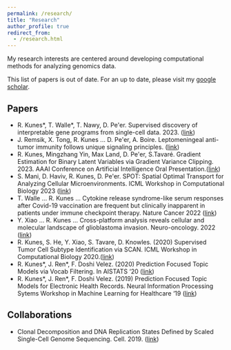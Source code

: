 ```yaml
---
permalink: /research/
title: "Research"
author_profile: true
redirect_from: 
  - /research.html
---
```


My research interests are centered around developing computational methods for analyzing genomics data.

This list of papers is out of date. For an up to date, please visit my [google scholar](https://scholar.google.com/citations?user=NxkLyYEAAAAJ&hl=en&oi=ao).

## Papers ##
* R. Kunes\*, T. Walle\*, T. Nawy, D. Pe'er. Supervised discovery of interpretable gene programs from single-cell data. 2023. ([link](www.biorxiv.org/content/10.1101/2022.12.20.521311v1))
* J. Remsik, X. Tong, R. Kunes ... D. Pe'er, A. Boire. Leptomeningeal anti-tumor immunity follows unique signaling principles. ([link](https://www.biorxiv.org/content/10.1101/2023.03.17.533041v1))
* R. Kunes, Mingzhang Yin, Max Land, D. Pe'er, S.Tavaré. Gradient Estimation for Binary Latent Variables via Gradient Variance Clipping. 2023. AAAI Conference on Artificial Intelligence Oral Presentation.([link](arxiv.org/abs/2208.06124)) 
* S. Mani, D. Haviv, R. Kunes, D. Pe'er.  SPOT: Spatial Optimal Transport for Analyzing Cellular Microenvironments. ICML Workshop in Computational Biology 2023 ([link](https://openreview.net/pdf?id=knxP0g5K8A))
* T. Walle ... R. Kunes ... Cytokine release syndrome-like serum responses after Covid-19 vaccination are frequent but clinically inapparent in patients under immune checkpoint therapy. Nature Cancer 2022 ([link](https://www.nature.com/articles/s43018-022-00398-7))
* Y. Xiao ... R. Kunes ... Cross-platform analysis reveals cellular and molecular landscape of glioblastoma invasion. Neuro-oncology. 2022 ([link](https://pubmed.ncbi.nlm.nih.gov/35901838/))
* R. Kunes, S. He, Y. Xiao, S. Tavare, D. Knowles. (2020) Supervised Tumor Cell Subtype Identification via SCAN. ICML Workshop in Computational Biology 2020.([link](https://icml-compbio.github.io/icml-website-2020/2020/papers/WCBICML2020_paper_38.pdf))
* R. Kunes\*, J. Ren\*, F. Doshi Velez. (2020) Prediction Focused Topic Models via Vocab Filtering. In AISTATS ‘20 ([link](https://arxiv.org/pdf/1910.05495.pdf))
* R. Kunes\*, J. Ren\*, F. Doshi Velez. (2019) Prediction Focused Topic Models for Electronic Health Records. Neural Information Processing Sytems Workshop in Machine Learning for Healthcare ‘19 ([link](https://arxiv.org/pdf/1911.08551.pdf))

## Collaborations ##
* Clonal Decomposition and DNA Replication States Defined by Scaled Single-Cell Genome Sequencing. Cell. 2019. ([link](https://www.sciencedirect.com/science/article/pii/S0092867419311766))

